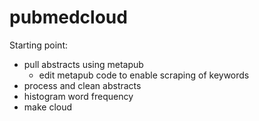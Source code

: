 # pubmedcloud

Starting point:
- pull abstracts using metapub
    - edit metapub code to enable scraping of keywords
- process and clean abstracts
- histogram word frequency
- make cloud
